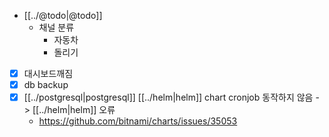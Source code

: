 - [[../@todo|@todo]]
  - 채널 분류
    - 자동차
    - 돌리기
- [X] 대시보드깨짐
- [X] db backup
- [X] [[../postgresql|postgresql]] [[../helm|helm]] chart cronjob 동작하지 않음 -> [[../helm|helm]] 오류
  + https://github.com/bitnami/charts/issues/35053
